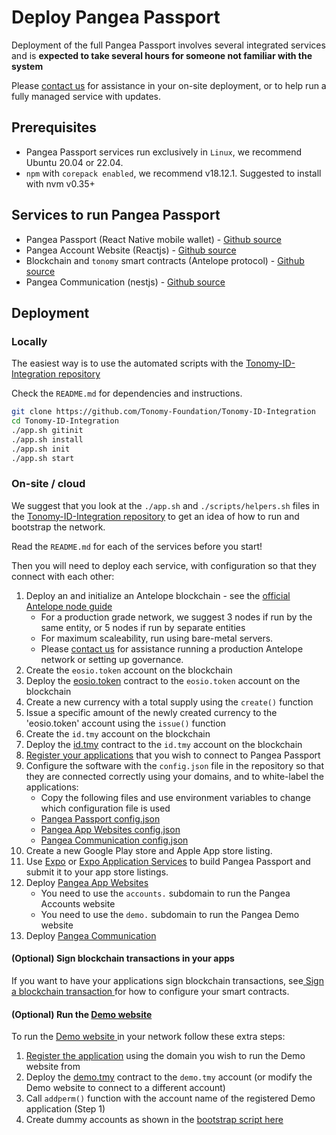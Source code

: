 # Deploy Pangea Passport

Deployment of the full Pangea Passport involves several integrated services and is **expected to take several hours for someone not familiar with the system**

Please [contact us](https://tonomy.io/contact) for assistance in your on-site deployment, or to help run a fully managed service with updates.

## Prerequisites

* Pangea Passport services run exclusively in `Linux`, we recommend Ubuntu 20.04 or 22.04.
* `npm` with `corepack enabled`, we recommend v18.12.1. Suggested to install with nvm v0.35+

## Services to run Pangea Passport

* Pangea Passport (React Native mobile wallet) - [Github source](https://github.com/Tonomy-Foundation/Tonomy-ID/tree/testnet)
* Pangea Account Website (Reactjs) - [Github source](https://github.com/Tonomy-Foundation/Tonomy-App-Websites/tree/testnet)
* Blockchain and `tonomy` smart contracts (Antelope protocol) - [Github source](https://github.com/Tonomy-Foundation/Tonomy-Contracts/tree/testnet)
* Pangea Communication (nestjs) - [Github source](https://github.com/Tonomy-Foundation/Tonomy-Communication/tree/testnet)

## Deployment

### Locally

The easiest way is to use the automated scripts with the [Tonomy-ID-Integration repository](https://github.com/Tonomy-Foundation/Tonomy-ID-Integration/tree/testnet)

Check the `README.md` for dependencies and instructions.

```bash
git clone https://github.com/Tonomy-Foundation/Tonomy-ID-Integration
cd Tonomy-ID-Integration
./app.sh gitinit
./app.sh install
./app.sh init
./app.sh start
```

### On-site / cloud

We suggest that you look at the `./app.sh` and `./scripts/helpers.sh` files in the [Tonomy-ID-Integration repository](https://github.com/Tonomy-Foundation/Tonomy-ID-Integration/tree/testnet) to get an idea of how to run and bootstrap the network.

Read the `README.md` for each of the services before you start!

Then you will need to deploy each service, with configuration so that they connect with each other:

1. Deploy an and initialize an Antelope blockchain - see the [official Antelope node guide](https://docs.eosnetwork.com/docs/latest/node-operation/getting-started/)
   * For a production grade network, we suggest 3 nodes if run by the same entity, or 5 nodes if run by separate entities
   * For maximum scaleability, run using bare-metal servers.
   * Please [contact us](https://tonomy.io/contact) for assistance running a production Antelope network or setting up governance.
2. Create the `eosio.token` account on the blockchain
3. Deploy the [eosio.token](https://github.com/Tonomy-Foundation/Tonomy-Contracts/tree/testnet/contracts/eosio.token) contract to the `eosio.token` account on the blockchain
4. Create a new currency with a total supply using the `create()` function
5. Issue a specific amount of the newly created currency to the 'eosio.token' account using the `issue()` function
6. Create the `id.tmy` account on the blockchain
7. Deploy the [id.tmy](https://github.com/Tonomy-Foundation/Tonomy-Contracts/tree/testnet/contracts/tonomy) contract to the `id.tmy` account on the blockchain
8. [Register your applications](../start/register-app.md) that you wish to connect to Pangea Passport
9. Configure the software with the `config.json` file in the repository so that they are connected correctly using your domains, and to white-label the applications:
   * Copy the following files and use environment variables to change which configuration file is used
   * [Pangea Passport config.json](https://github.com/Tonomy-Foundation/Tonomy-ID/blob/testnet/src/config/config.testnet.json)
   * [Pangea App Websites config.json](https://github.com/Tonomy-Foundation/Tonomy-App-Websites/blob/testnet/src/common/config/config.testnet.json)
   * [Pangea Communication config.json](https://github.com/Tonomy-Foundation/Tonomy-Communication/blob/testnet/src/config/config.testnet.json)
10. Create a new Google Play store and Apple App store listing.
11. Use [Expo](https://expo.dev) or [Expo Application Services](https://expo.dev/eas) to build Pangea Passport and submit it to your app store listings.
12. Deploy [Pangea App Websites](https://github.com/Tonomy-Foundation/Tonomy-App-Websites/tree/testnet)
    * You need to use the `accounts.` subdomain to run the Pangea Accounts website
    * You need to use the `demo.` subdomain to run the Pangea Demo website
13. Deploy [Pangea Communication](https://github.com/Tonomy-Foundation/Tonomy-Communication/tree/testnet)

#### (Optional) Sign blockchain transactions in your apps

If you want to have your applications sign blockchain transactions, see[ Sign a blockchain transaction ](../start/usage.md)for how to configure your smart contracts.

#### (Optional) Run the [Demo website](<../README (1).md>)

To run the [Demo website](../../examples/#tonomy-demo-integration-application)[ ](<../README (1).md>)in your network follow these extra steps:

1. [Register the application](../start/register-app.md) using the domain you wish to run the Demo website from
2. Deploy the [demo.tmy](https://github.com/Tonomy-Foundation/Tonomy-Contracts/tree/testnet/contracts/demo.tmy) contract to the `demo.tmy` account (or modify the Demo website to connect to a different account)
3. Call `addperm()` function with the account name of the registered Demo application (Step 1)
4. Create dummy accounts as shown in the [bootstrap script here](https://github.com/Tonomy-Foundation/Tonomy-ID-SDK/blob/9061250ffceeddbbbf183a6ea03dfe7d5e1685c0/src/cli/bootstrap/bootstrap.ts#L88)
